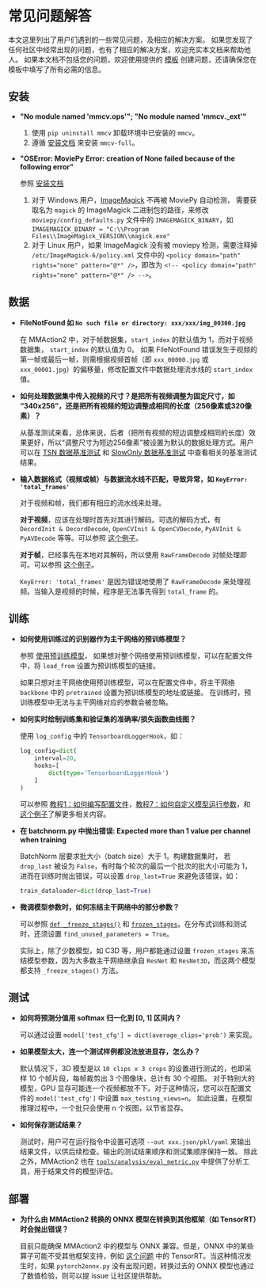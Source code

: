 # 常见问题解答

本文这里列出了用户们遇到的一些常见问题，及相应的解决方案。
如果您发现了任何社区中经常出现的问题，也有了相应的解决方案，欢迎充实本文档来帮助他人。
如果本文档不包括您的问题，欢迎使用提供的 [模板](/.github/ISSUE_TEMPLATE/error-report.md) 创建问题，还请确保您在模板中填写了所有必需的信息。

## 安装

- **"No module named 'mmcv.ops'"; "No module named 'mmcv._ext'"**

    1. 使用 `pip uninstall mmcv` 卸载环境中已安装的 `mmcv`。
    2. 遵循 [安装文档](https://mmcv.readthedocs.io/en/latest/#installation) 来安装 `mmcv-full`。

- **"OSError: MoviePy Error: creation of None failed because of the following error"**

    参照 [安装文档](https://github.com/open-mmlab/mmaction2/blob/master/docs/install.md#requirements)
    1. 对于 Windows 用户，[ImageMagick](https://www.imagemagick.org/script/index.php) 不再被 MoviePy 自动检测，
    需要获取名为 `magick` 的 ImageMagick 二进制包的路径，来修改 `moviepy/config_defaults.py` 文件中的 `IMAGEMAGICK_BINARY`，如 `IMAGEMAGICK_BINARY = "C:\\Program Files\\ImageMagick_VERSION\\magick.exe"`
    2. 对于 Linux 用户，如果 ImageMagick 没有被 moviepy 检测，需要注释掉 `/etc/ImageMagick-6/policy.xml` 文件中的 `<policy domain="path" rights="none" pattern="@*" />`，即改为 `<!-- <policy domain="path" rights="none" pattern="@*" /> -->`。

## 数据

- **FileNotFound 如 `No such file or directory: xxx/xxx/img_00300.jpg`**

    在 MMAction2 中，对于帧数据集，`start_index` 的默认值为 1，而对于视频数据集， `start_index` 的默认值为 0。
    如果 FileNotFound 错误发生于视频的第一帧或最后一帧，则需根据视频首帧（即 `xxx_00000.jpg` 或 `xxx_00001.jpg`）的偏移量，修改配置文件中数据处理流水线的 `start_index` 值。

- **如何处理数据集中传入视频的尺寸？是把所有视频调整为固定尺寸，如 “340x256”，还是把所有视频的短边调整成相同的长度（256像素或320像素）？**

    从基准测试来看，总体来说，后者（把所有视频的短边调整成相同的长度）效果更好，所以“调整尺寸为短边256像素”被设置为默认的数据处理方式。用户可以在 [TSN 数据基准测试](https://github.com/open-mmlab/mmaction2/tree/master/configs/recognition/tsn) 和 [SlowOnly 数据基准测试](https://github.com/open-mmlab/mmaction2/tree/master/configs/recognition/tsn) 中查看相关的基准测试结果。

- **输入数据格式（视频或帧）与数据流水线不匹配，导致异常，如 `KeyError: 'total_frames'`**

    对于视频和帧，我们都有相应的流水线来处理。

    **对于视频**，应该在处理时首先对其进行解码。可选的解码方式，有 `DecordInit & DecordDecode`, `OpenCVInit & OpenCVDecode`, `PyAVInit & PyAVDecode` 等等。可以参照 [这个例子](https://github.com/open-mmlab/mmaction2/blob/023777cfd26bb175f85d78c455f6869673e0aa09/configs/recognition/slowfast/slowfast_r50_video_4x16x1_256e_kinetics400_rgb.py#L47-L49)。

    **对于帧**，已经事先在本地对其解码，所以使用 `RawFrameDecode` 对帧处理即可。可以参照 [这个例子](https://github.com/open-mmlab/mmaction2/blob/023777cfd26bb175f85d78c455f6869673e0aa09/configs/recognition/slowfast/slowfast_r50_8x8x1_256e_kinetics400_rgb.py#L49)。

    `KeyError: 'total_frames'` 是因为错误地使用了 `RawFrameDecode` 来处理视频。当输入是视频的时候，程序是无法事先得到 `total_frame` 的。

## 训练

- **如何使用训练过的识别器作为主干网络的预训练模型？**

    参照 [使用预训练模型](https://github.com/open-mmlab/mmaction2/blob/master/docs/tutorials/2_finetune.md#use-pre-trained-model)，
    如果想对整个网络使用预训练模型，可以在配置文件中，将 `load_from` 设置为预训练模型的链接。

    如果只想对主干网络使用预训练模型，可以在配置文件中，将主干网络 `backbone` 中的 `pretrained` 设置为预训练模型的地址或链接。
    在训练时，预训练模型中无法与主干网络对应的参数会被忽略。

- **如何实时绘制训练集和验证集的准确率/损失函数曲线图？**

    使用 `log_config` 中的 `TensorboardLoggerHook`，如：

    ```python
    log_config=dict(
        interval=20,
        hooks=[
            dict(type='TensorboardLoggerHook')
        ]
    )
    ```

    可以参照 [教程1：如何编写配置文件](tutorials/1_config.md)，[教程7：如何自定义模型运行参数](tutorials/7_customize_runtime.md#log-config)，和 [这个例子](https://github.com/open-mmlab/mmaction2/blob/master/configs/recognition/tsm/tsm_r50_1x1x8_50e_kinetics400_rgb.py#L118)了解更多相关内容。

- **在 batchnorm.py 中抛出错误: Expected more than 1 value per channel when training**

    BatchNorm 层要求批大小（batch size）大于 1。构建数据集时， 若 `drop_last` 被设为 `False`，有时每个轮次的最后一个批次的批大小可能为 1，进而在训练时抛出错误，可以设置 `drop_last=True` 来避免该错误，如：

    ```python
    train_dataloader=dict(drop_last=True)
    ```

- **微调模型参数时，如何冻结主干网络中的部分参数？**

    可以参照 [`def _freeze_stages()`](https://github.com/open-mmlab/mmaction2/blob/0149a0e8c1e0380955db61680c0006626fd008e9/mmaction/models/backbones/x3d.py#L458) 和 [`frozen_stages`](https://github.com/open-mmlab/mmaction2/blob/0149a0e8c1e0380955db61680c0006626fd008e9/mmaction/models/backbones/x3d.py#L183-L184)。在分布式训练和测试时，还须设置 `find_unused_parameters = True`。

    实际上，除了少数模型，如 C3D 等，用户都能通过设置 `frozen_stages` 来冻结模型参数，因为大多数主干网络继承自 `ResNet` 和 `ResNet3D`，而这两个模型都支持 `_freeze_stages()` 方法。

## 测试

- **如何将预测分值用 softmax 归一化到 [0, 1] 区间内？**

    可以通过设置 `model['test_cfg'] = dict(average_clips='prob')` 来实现。

- **如果模型太大，连一个测试样例都没法放进显存，怎么办？**

    默认情况下，3D 模型是以 `10 clips x 3 crops` 的设置进行测试的，也即采样 10 个帧片段，每帧裁剪出 3 个图像块，总计有 30 个视图。
    对于特别大的模型，GPU 显存可能连一个视频都放不下。对于这种情况，您可以在配置文件的 `model['test_cfg']` 中设置 `max_testing_views=n`。
    如此设置，在模型推理过程中，一个批只会使用 n 个视图，以节省显存。

- **如何保存测试结果？**

    测试时，用户可在运行指令中设置可选项 `--out xxx.json/pkl/yaml` 来输出结果文件，以供后续检查。输出的测试结果顺序和测试集顺序保持一致。
    除此之外，MMAction2 也在 [`tools/analysis/eval_metric.py`](/tools/analysis/eval_metric.py) 中提供了分析工具，用于结果文件的模型评估。

## 部署

- **为什么由 MMAction2 转换的 ONNX 模型在转换到其他框架（如 TensorRT）时会抛出错误？**

    目前只能确保 MMAction2 中的模型与 ONNX 兼容。但是，ONNX 中的某些算子可能不受其他框架支持，例如 [这个问题](https://github.com/open-mmlab/mmaction2/issues/414) 中的 TensorRT。当这种情况发生时，如果 `pytorch2onnx.py` 没有出现问题，转换过去的 ONNX 模型也通过了数值检验，则可以提 issue 让社区提供帮助。
